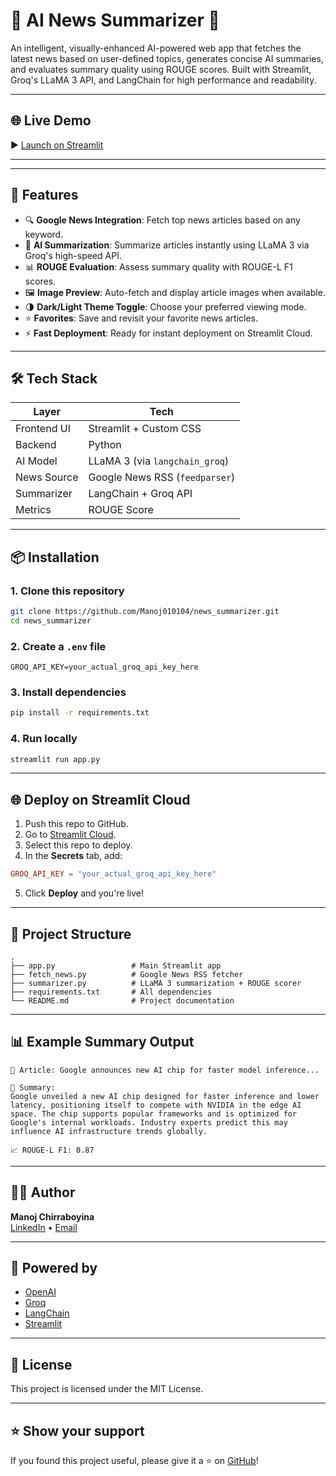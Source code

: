 # 🧠 AI News Summarizer 🚀

An intelligent, visually-enhanced AI-powered web app that fetches the latest news based on user-defined topics, generates concise AI summaries, and evaluates summary quality using ROUGE scores. Built with Streamlit, Groq's LLaMA 3 API, and LangChain for high performance and readability.

---

## 🌐 Live Demo

▶️ [Launch on Streamlit](https://newssummarizer-kdmaspgfudh9rvejtdmsn8.streamlit.app/)

---
---

## 🚀 Features

- 🔍 **Google News Integration**: Fetch top news articles based on any keyword.
- 🧠 **AI Summarization**: Summarize articles instantly using LLaMA 3 via Groq's high-speed API.
- 📊 **ROUGE Evaluation**: Assess summary quality with ROUGE-L F1 scores.
- 🖼 **Image Preview**: Auto-fetch and display article images when available.
- 🌗 **Dark/Light Theme Toggle**: Choose your preferred viewing mode.
- ⭐ **Favorites**: Save and revisit your favorite news articles.
- ⚡ **Fast Deployment**: Ready for instant deployment on Streamlit Cloud.

---

## 🛠️ Tech Stack

| Layer         | Tech                          |
|---------------|------------------------------|
| Frontend UI   | Streamlit + Custom CSS        |
| Backend       | Python                        |
| AI Model      | LLaMA 3 (via `langchain_groq`)|
| News Source   | Google News RSS (`feedparser`)|
| Summarizer    | LangChain + Groq API          |
| Metrics       | ROUGE Score                   |

---

## 📦 Installation

### 1. Clone this repository

```bash
git clone https://github.com/Manoj010104/news_summarizer.git
cd news_summarizer
```

### 2. Create a `.env` file

```env
GROQ_API_KEY=your_actual_groq_api_key_here
```

### 3. Install dependencies

```bash
pip install -r requirements.txt
```

### 4. Run locally

```bash
streamlit run app.py
```

---

## 🌐 Deploy on Streamlit Cloud

1. Push this repo to GitHub.
2. Go to [Streamlit Cloud](https://streamlit.io/cloud).
3. Select this repo to deploy.
4. In the **Secrets** tab, add:

```toml
GROQ_API_KEY = "your_actual_groq_api_key_here"
```
5. Click **Deploy** and you're live!

---

## 📁 Project Structure

```text
.
├── app.py                 # Main Streamlit app
├── fetch_news.py          # Google News RSS fetcher
├── summarizer.py          # LLaMA 3 summarization + ROUGE scorer
├── requirements.txt       # All dependencies
└── README.md              # Project documentation
```

---

## 📊 Example Summary Output

```
📰 Article: Google announces new AI chip for faster model inference...

🤖 Summary:
Google unveiled a new AI chip designed for faster inference and lower latency, positioning itself to compete with NVIDIA in the edge AI space. The chip supports popular frameworks and is optimized for Google's internal workloads. Industry experts predict this may influence AI infrastructure trends globally.

📈 ROUGE-L F1: 0.87
```

---

## 👨‍💻 Author

**Manoj Chirraboyina**  
[LinkedIn](https://linkedin.com/in/manoj010104) • [Email](mailto:manoj010104@gmail.com)

---

## 🧠 Powered by

- [OpenAI](https://openai.com/)
- [Groq](https://groq.com/)
- [LangChain](https://www.langchain.com/)
- [Streamlit](https://streamlit.io/)

---

## 📝 License

This project is licensed under the MIT License.

---

## ⭐ Show your support

If you found this project useful, please give it a ⭐ on [GitHub](https://github.com/Manoj010104/news_summarizer)!
